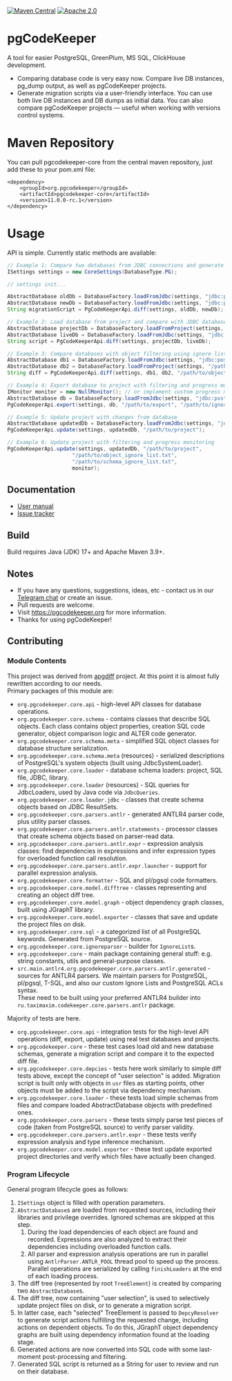 [![Maven Central](https://maven-badges.sml.io/maven-central/org.pgcodekeeper/pgcodekeeper-core/badge.svg)](https://maven-badges.sml.io/maven-central/org.pgcodekeeper/pgcodekeeper-core)
[![Apache 2.0](https://img.shields.io/github/license/pgcodekeeper/pgcodekeeper-core.svg)](http://www.apache.org/licenses/LICENSE-2.0)

# pgCodeKeeper

A tool for easier PostgreSQL, GreenPlum, MS SQL, ClickHouse development.

* Comparing database code is very easy now. Compare live DB instances, pg_dump output, as well as pgCodeKeeper projects.
* Generate migration scripts via a user-friendly interface. You can use both live DB instances and DB dumps as initial data. You can also compare pgCodeKeeper projects — useful when working with versions control systems.

# Maven Repository

You can pull pgcodekeeper-core from the central maven repository, just add these to your pom.xml file:

```
<dependency>
    <groupId>org.pgcodekeeper</groupId>
    <artifactId>pgcodekeeper-core</artifactId>
    <version>11.0.0-rc.1</version>
</dependency>
```

# Usage

API is simple. Currently static methods are available:

```java
// Example 1: Compare two databases from JDBC connections and generate migration script
ISettings settings = new CoreSettings(DatabaseType.PG);

// settings init...

AbstractDatabase oldDb = DatabaseFactory.loadFromJdbc(settings, "jdbc:postgresql://localhost/old_db");
AbstractDatabase newDb = DatabaseFactory.loadFromJdbc(settings, "jdbc:postgresql://localhost/new_db");
String migrationScript = PgCodeKeeperApi.diff(settings, oldDb, newDb);

// Example 2: Load database from project and compare with JDBC database
AbstractDatabase projectDb = DatabaseFactory.loadFromProject(settings, "/path/to/project");
AbstractDatabase liveDb = DatabaseFactory.loadFromJdbc(settings, "jdbc:postgresql://localhost/live_db");
String script = PgCodeKeeperApi.diff(settings, projectDb, liveDb);

// Example 3: Compare databases with object filtering using ignore list
AbstractDatabase db1 = DatabaseFactory.loadFromJdbc(settings, "jdbc:postgresql://localhost/db1");
AbstractDatabase db2 = DatabaseFactory.loadFromProject(settings, "/path/to/project");
String diff = PgCodeKeeperApi.diff(settings, db1, db2, "/path/to/object_ignore_list.txt");

// Example 4: Export database to project with filtering and progress monitoring
IMonitor monitor = new NullMonitor(); // or implement custom progress monitoring
AbstractDatabase db = DatabaseFactory.loadFromJdbc(settings, "jdbc:postgresql://localhost/db");
PgCodeKeeperApi.export(settings, db, "/path/to/export", "/path/to/ignore_list.txt", monitor);

// Example 5: Update project with changes from database
AbstractDatabase updatedDb = DatabaseFactory.loadFromJdbc(settings, "jdbc:postgresql://localhost/updated_db");
PgCodeKeeperApi.update(settings, updatedDb, "/path/to/project");

// Example 6: Update project with filtering and progress monitoring
PgCodeKeeperApi.update(settings, updatedDb, "/path/to/project", 
                     "/path/to/object_ignore_list.txt", 
                     "/path/to/schema_ignore_list.txt", 
                     monitor);
```

## Documentation

* [User manual](https://pgcodekeeper.readthedocs.io/en/latest/)
* [Issue tracker](https://github.com/pgcodekeeper/pgcodekeeper-core/issues)

## Build

Build requires Java (JDK) 17+ and Apache Maven 3.9+.

## Notes

- If you have any questions, suggestions, ideas, etc - contact us in our [Telegram chat](https://t.me/pgcodekeeper) or create an issue.
- Pull requests are welcome.
- Visit https://pgcodekeeper.org for more information.
- Thanks for using pgCodeKeeper!

## Contributing

### Module Contents

This project was derived from [apgdiff](https://github.com/fordfrog/apgdiff) project. At this point it is almost fully rewritten according to our needs.  
Primary packages of this module are:


- `org.pgcodekeeper.core.api` - high-level API classes for database operations.
- `org.pgcodekeeper.core.schema` - contains classes that describe SQL objects. Each class contains object properties, creation SQL code generator, object comparison logic and ALTER code generator.
- `org.pgcodekeeper.core.schema.meta` - simplified SQL object classes for database structure serialization.
- `org.pgcodekeeper.core.schema.meta` (resources) - serialized descriptions of PostgreSQL's system objects (built using JdbcSystemLoader).
- `org.pgcodekeeper.core.loader` - database schema loaders: project, SQL file, JDBC, library.
- `org.pgcodekeeper.core.loader` (resources) - SQL queries for JdbcLoaders, used by Java code via `JdbcQueries`.
- `org.pgcodekeeper.core.loader.jdbc` - classes that create schema objects based on JDBC ResultSets.
- `org.pgcodekeeper.core.parsers.antlr` - generated ANTLR4 parser code, plus utility parser classes.
- `org.pgcodekeeper.core.parsers.antlr.statements` - processor classes that create schema objects based on parser-read data.
- `org.pgcodekeeper.core.parsers.antlr.expr` - expression analysis classes: find dependencies in expressions and infer expression types for overloaded function call resolution.
- `org.pgcodekeeper.core.parsers.antlr.expr.launcher` - support for parallel expression analysis.
- `org.pgcodekeeper.core.formatter` - SQL and pl/pgsql code formatters.
- `org.pgcodekeeper.core.model.difftree` - classes representing and creating an object diff tree.
- `org.pgcodekeeper.core.model.graph` - object dependency graph classes, built using JGraphT library.
- `org.pgcodekeeper.core.model.exporter` - classes that save and update the project files on disk.
- `org.pgcodekeeper.core.sql` - a categorized list of all PostgreSQL keywords. Generated from PostgreSQL source.
- `org.pgcodekeeper.core.ignoreparser` - builder for `IgnoreList`s.
- `org.pgcodekeeper.core` - main package containing general stuff: e.g. string constants, utils and general-purpose classes.
- `src.main.antlr4.org.pgcodekeeper.core.parsers.antlr.generated` - sources for ANTLR4 parsers. We maintain parsers for PostgreSQL, pl/pgsql, T-SQL, and also our custom Ignore Lists and PostgreSQL ACLs syntax.  
These need to be built using your preferred ANTLR4 builder into `ru.taximaxim.codekeeper.core.parsers.antlr` package.

Majority of tests are here.

- `org.pgcodekeeper.core.api` - integration tests for the high-level API operations (diff, export, update) using real test databases and projects.
- `org.pgcodekeeper.core` - these test cases load old and new database schemas, generate a migration script and compare it to the expected diff file.
- `org.pgcodekeeper.core.depcies` - tests here work similarly to simple diff tests above, except the concept of "user selection" is added. Migration script is built only with objects in `usr` files as starting points, other objects must be added to the script via dependency mechanism.
- `org.pgcodekeeper.core.loader` - these tests load simple schemas from files and compare loaded AbstractDatabase objects with predefined ones.
- `org.pgcodekeeper.core.parsers` - these tests simply parse test pieces of code (taken from PostgreSQL source) to verify parser validity.
- `org.pgcodekeeper.core.parsers.antlr.expr` - these tests verify expression analysis and type inference mechanism.
- `org.pgcodekeeper.core.model.exporter` - these test update exported project directories and verify which files have actually been changed.

### Program Lifecycle

General program lifecycle goes as follows:
1. `ISettings` object is filled with operation parameters.
2. `AbstractDatabase`s are loaded from requested sources, including their libraries and privilege overrides. Ignored schemas are skipped at this step.
   1. During the load dependencies of each object are found and recorded. Expressions are also analyzed to extract their dependencies including overloaded function calls.
   2. All parser and expression analysis operations are run in parallel using `AntlrParser.ANTLR_POOL` thread pool to speed up the process. Parallel operations are serialized by calling `finishLoaders` at the end of each loading process.
3. The diff tree (represented by root `TreeElement`) is created by comparing two `AbstractDatabase`s.
4. The diff tree, now containing "user selection", is used to selectively update project files on disk, or to generate a migration script.
5. In latter case, each "selected" TreeElement is passed to `DepcyResolver` to generate script actions fulfilling the requested change, including actions on dependent objects. To do this, JGraphT object dependency graphs are built using dependency information found at the loading stage.
6. Generated actions are now converted into SQL code with some last-moment post-processing and filtering.
7. Generated SQL script is returned as a String for user to review and run on their database.
